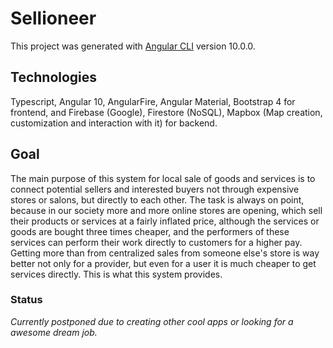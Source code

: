 # Sellioneer

This project was generated with [Angular CLI](https://github.com/angular/angular-cli) version 10.0.0.

## Technologies
Typescript, Angular 10, AngularFire, Angular Material, Bootstrap 4 for frontend, and Firebase (Google),
Firestore (NoSQL), Mapbox (Map creation, customization and interaction with it) for backend.

## Goal
The main purpose of this system for local sale of goods and services is to
connect potential sellers and interested buyers not through expensive stores or
salons, but directly to each other. The task is always on point, because in our
society more and more online stores are opening, which sell their products or
services at a fairly inflated price, although the services or goods are bought three
times cheaper, and the performers of these services can perform their work
directly to customers for a higher pay. Getting more than from centralized sales
from someone else's store is way better not only for a provider, but even for a user
it is much cheaper to get services directly. This is what this system provides.

### Status
*Currently postponed due to creating other cool apps or looking for a awesome dream job.*

